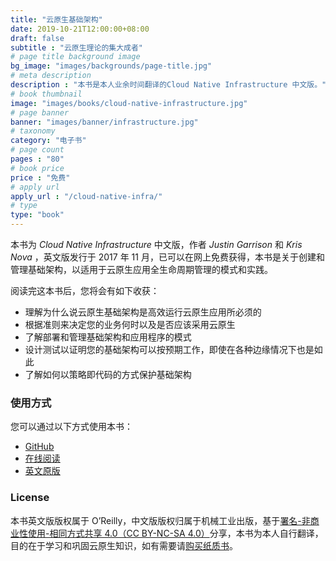 ```yaml
---
title: "云原生基础架构"
date: 2019-10-21T12:00:00+08:00
draft: false
subtitle : "云原生理论的集大成者"
# page title background image
bg_image: "images/backgrounds/page-title.jpg"
# meta description
description : "本书是本人业余时间翻译的Cloud Native Infrastructure 中文版。"
# book thumbnail
image: "images/books/cloud-native-infrastructure.jpg"
# page banner
banner: "images/banner/infrastructure.jpg"
# taxonomy
category: "电子书"
# page count
pages : "80"
# book price
price : "免费"
# apply url
apply_url : "/cloud-native-infra/"
# type
type: "book"
---
```


本书为 *Cloud Native Infrastructure* 中文版，作者 *Justin Garrison* 和 *Kris Nova* ，英文版发行于 2017 年 11 月，已可以在网上免费获得，本书是关于创建和管理基础架构，以适用于云原生应用全生命周期管理的模式和实践。

阅读完这本书后，您将会有如下收获：

- 理解为什么说云原生基础架构是高效运行云原生应用所必须的
- 根据准则来决定您的业务何时以及是否应该采用云原生
- 了解部署和管理基础架构和应用程序的模式
- 设计测试以证明您的基础架构可以按预期工作，即使在各种边缘情况下也是如此
- 了解如何以策略即代码的方式保护基础架构

### 使用方式

您可以通过以下方式使用本书：

- [GitHub](https://github.com/rootsongjc/cloud-native-infra)
- [在线阅读](https://jimmysong.io/cloud-native-infra/)
- [英文原版](https://www.oreilly.com/library/view/cloud-native-infrastructure/9781491984291/)

### License

本书英文版版权属于 O’Reilly，中文版版权归属于机械工业出版，基于[署名-非商业性使用-相同方式共享 4.0（CC BY-NC-SA 4.0）](https://creativecommons.org/licenses/by-nc-sa/4.0/deed.zh)分享，本书为本人自行翻译，目的在于学习和巩固云原生知识，如有需要请[购买纸质书](https://item.jd.com/12432007.html)。
